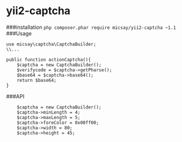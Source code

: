 # yii2-captcha
###installation
`php composer.phar require micsay/yii2-captcha ~1.1`
###Usage
```
use micsay\captcha\CaptchaBuilder;
\\...

public function actionCaptcha(){
    $captcha = new CaptchaBuilder();
    $verifycode = $captcha->getPharse();
    $base64 = $captcha->base64();
    return $base64;
}

```

###API
```
    $captcha = new CaptchaBuilder();
    $captcha->minLength = 4;
    $captcha->maxLength = 5;
    $captcha->foreColor = 0x00ff00;
    $captcha->width = 80;
    $captcha->height = 45;
```

